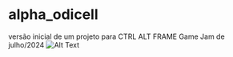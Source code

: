 # alpha_odicell
 versão inicial de um projeto para CTRL ALT FRAME Game Jam de julho/2024
 ![Alt Text](https://tenor.com/pt-BR/view/frieren-sousou-no-frieren-elf-bow-kiss-gif-16105035488100088289)
